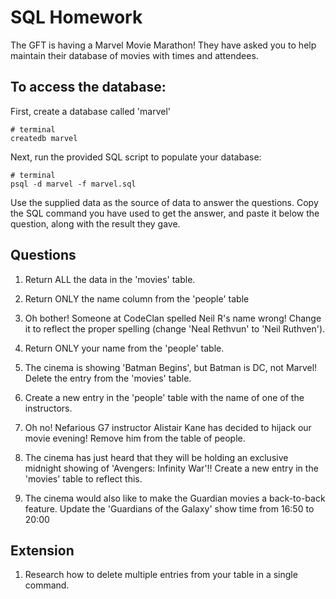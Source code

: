 # SQL Homework

The GFT is having a Marvel Movie Marathon! They have asked you to help maintain their database of movies with times and attendees.

## To access the database:

First, create a database called 'marvel'

```
# terminal
createdb marvel
```

Next, run the provided SQL script to populate your database:

```
# terminal
psql -d marvel -f marvel.sql
```

Use the supplied data as the source of data to answer the questions.  Copy the SQL command you have used to get the answer, and paste it below the question, along with the result they gave.

## Questions

1. Return ALL the data in the 'movies' table.
  
2. Return ONLY the name column from the 'people' table
3. Oh bother! Someone at CodeClan spelled Neil R's name wrong! Change it to reflect the proper spelling (change 'Neal Rethvun' to 'Neil Ruthven').
4. Return ONLY your name from the 'people' table.
5. The cinema is showing 'Batman Begins', but Batman is DC, not Marvel! Delete the entry from the 'movies' table.
6. Create a new entry in the 'people' table with the name of one of the instructors.
7. Oh no! Nefarious G7 instructor Alistair Kane has decided to hijack our movie evening! Remove him from the table of people.
8. The cinema has just heard that they will be holding an exclusive midnight showing of 'Avengers: Infinity War'!! Create a new entry in the 'movies' table to reflect this.
9. The cinema would also like to make the Guardian movies a back-to-back feature. Update the 'Guardians of the Galaxy' show time from 16:50 to 20:00

## Extension

1. Research how to delete multiple entries from your table in a single command.

